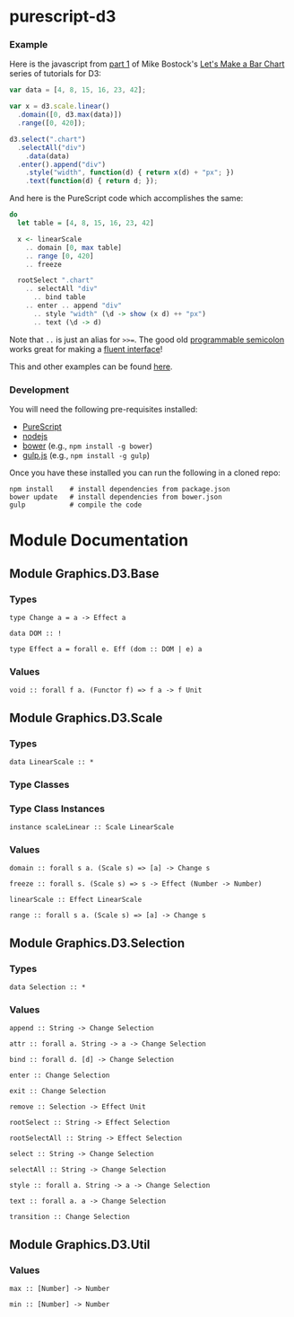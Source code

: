 # purescript-d3

### Example

Here is the javascript from [part 1](http://bl.ocks.org/mbostock/7322386) of Mike Bostock's [Let's Make a Bar Chart](http://bost.ocks.org/mike/bar/) series of tutorials for D3:

```javascript
var data = [4, 8, 15, 16, 23, 42];

var x = d3.scale.linear()
  .domain([0, d3.max(data)])
  .range([0, 420]);

d3.select(".chart")
  .selectAll("div")
    .data(data)
  .enter().append("div")
    .style("width", function(d) { return x(d) + "px"; })
    .text(function(d) { return d; });
```

And here is the PureScript code which accomplishes the same:

```haskell
do
  let table = [4, 8, 15, 16, 23, 42]

  x <- linearScale
    .. domain [0, max table]
    .. range [0, 420]
    .. freeze

  rootSelect ".chart"
    .. selectAll "div"
      .. bind table
    .. enter .. append "div"
      .. style "width" (\d -> show (x d) ++ "px")
      .. text (\d -> d)
```

Note that `..` is just an alias for `>>=`. The good old [programmable semicolon](http://en.wikipedia.org/wiki/Monad_(functional_programming)) works great for making a [fluent interface](http://en.wikipedia.org/wiki/Fluent_interface)!

This and other examples can be found [here](https://github.com/pelotom/purescript-d3-examples/tree/master/src).

### Development

You will need the following pre-requisites installed:

*  [PureScript](http://www.purescript.org/)
*  [nodejs](http://nodejs.org/)
*  [bower](http://bower.io/) (e.g., `npm install -g bower`)
*  [gulp.js](http://gulpjs.com/) (e.g., `npm install -g gulp`)

Once you have these installed you can run the following in a cloned repo:

```
npm install    # install dependencies from package.json
bower update   # install dependencies from bower.json
gulp           # compile the code
```

# Module Documentation

## Module Graphics.D3.Base

### Types

    type Change a = a -> Effect a

    data DOM :: !

    type Effect a = forall e. Eff (dom :: DOM | e) a


### Values

    void :: forall f a. (Functor f) => f a -> f Unit


## Module Graphics.D3.Scale

### Types

    data LinearScale :: *


### Type Classes


### Type Class Instances

    instance scaleLinear :: Scale LinearScale


### Values

    domain :: forall s a. (Scale s) => [a] -> Change s

    freeze :: forall s. (Scale s) => s -> Effect (Number -> Number)

    linearScale :: Effect LinearScale

    range :: forall s a. (Scale s) => [a] -> Change s


## Module Graphics.D3.Selection

### Types

    data Selection :: *


### Values

    append :: String -> Change Selection

    attr :: forall a. String -> a -> Change Selection

    bind :: forall d. [d] -> Change Selection

    enter :: Change Selection

    exit :: Change Selection

    remove :: Selection -> Effect Unit

    rootSelect :: String -> Effect Selection

    rootSelectAll :: String -> Effect Selection

    select :: String -> Change Selection

    selectAll :: String -> Change Selection

    style :: forall a. String -> a -> Change Selection

    text :: forall a. a -> Change Selection

    transition :: Change Selection


## Module Graphics.D3.Util

### Values

    max :: [Number] -> Number

    min :: [Number] -> Number



